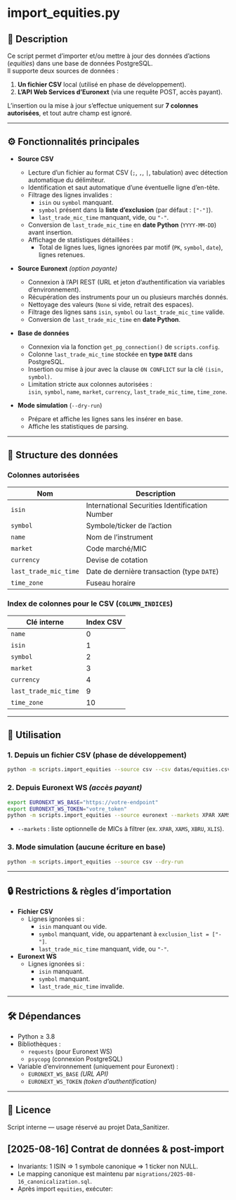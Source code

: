 # import_equities.py

## 📌 Description  
Ce script permet d’importer et/ou mettre à jour des données d’actions (*equities*) dans une base de données PostgreSQL.  
Il supporte deux sources de données :  
1. **Un fichier CSV** local (utilisé en phase de développement).  
2. **L’API Web Services d’Euronext** (via une requête POST, accès payant).

L’insertion ou la mise à jour s’effectue uniquement sur **7 colonnes autorisées**, et tout autre champ est ignoré.  

---

## ⚙️ Fonctionnalités principales

- **Source CSV**
  - Lecture d’un fichier au format CSV (`;`, `,`, `|`, tabulation) avec détection automatique du délimiteur.
  - Identification et saut automatique d’une éventuelle ligne d’en-tête.
  - Filtrage des lignes invalides :
    - `isin` ou `symbol` manquant.
    - `symbol` présent dans la **liste d’exclusion** (par défaut : `["-"]`).
    - `last_trade_mic_time` manquant, vide, ou `"-"`.
  - Conversion de `last_trade_mic_time` en **date Python** (`YYYY-MM-DD`) avant insertion.
  - Affichage de statistiques détaillées :
    - Total de lignes lues, lignes ignorées par motif (`PK`, `symbol`, `date`), lignes retenues.

- **Source Euronext** *(option payante)*
  - Connexion à l’API REST (URL et jeton d’authentification via variables d’environnement).
  - Récupération des instruments pour un ou plusieurs marchés donnés.
  - Nettoyage des valeurs (`None` si vide, retrait des espaces).
  - Filtrage des lignes sans `isin`, `symbol` ou `last_trade_mic_time` valide.
  - Conversion de `last_trade_mic_time` en **date Python**.

- **Base de données**
  - Connexion via la fonction `get_pg_connection()` de `scripts.config`.
  - Colonne `last_trade_mic_time` stockée en **type `DATE`** dans PostgreSQL.
  - Insertion ou mise à jour avec la clause `ON CONFLICT` sur la clé `(isin, symbol)`.
  - Limitation stricte aux colonnes autorisées :  
    `isin`, `symbol`, `name`, `market`, `currency`, `last_trade_mic_time`, `time_zone`.

- **Mode simulation** (`--dry-run`)
  - Prépare et affiche les lignes sans les insérer en base.
  - Affiche les statistiques de parsing.

---

## 📂 Structure des données

### Colonnes autorisées
| Nom | Description |
|-----|-------------|
| `isin` | International Securities Identification Number |
| `symbol` | Symbole/ticker de l’action |
| `name` | Nom de l’instrument |
| `market` | Code marché/MIC |
| `currency` | Devise de cotation |
| `last_trade_mic_time` | Date de dernière transaction (type `DATE`) |
| `time_zone` | Fuseau horaire |

### Index de colonnes pour le CSV (`COLUMN_INDICES`)
| Clé interne | Index CSV |
|-------------|-----------|
| `name` | 0 |
| `isin` | 1 |
| `symbol` | 2 |
| `market` | 3 |
| `currency` | 4 |
| `last_trade_mic_time` | 9 |
| `time_zone` | 10 |

---

## 🚀 Utilisation

### 1. Depuis un fichier CSV (phase de développement)
```bash
python -m scripts.import_equities --source csv --csv datas/equities.csv
```

### 2. Depuis Euronext WS *(accès payant)*
```bash
export EURONEXT_WS_BASE="https://votre-endpoint"
export EURONEXT_WS_TOKEN="votre_token"
python -m scripts.import_equities --source euronext --markets XPAR XAMS
```
- `--markets` : liste optionnelle de MICs à filtrer (ex. `XPAR`, `XAMS`, `XBRU`, `XLIS`).

### 3. Mode simulation (aucune écriture en base)
```bash
python -m scripts.import_equities --source csv --dry-run
```

---

## 🔒 Restrictions & règles d’importation

- **Fichier CSV**
  - Lignes ignorées si :
    - `isin` manquant ou vide.
    - `symbol` manquant, vide, ou appartenant à `exclusion_list = ["-"]`.
    - `last_trade_mic_time` manquant, vide, ou `"-"`.
- **Euronext WS**
  - Lignes ignorées si :
    - `isin` manquant.
    - `symbol` manquant.
    - `last_trade_mic_time` invalide.

---

## 🛠 Dépendances

- Python ≥ 3.8
- Bibliothèques :
  - `requests` (pour Euronext WS)
  - `psycopg` (connexion PostgreSQL)
- Variable d’environnement (uniquement pour Euronext) :
  - `EURONEXT_WS_BASE` *(URL API)*
  - `EURONEXT_WS_TOKEN` *(token d’authentification)*

---

## 📜 Licence
Script interne — usage réservé au projet Data_Sanitizer.

## [2025-08-16] Contrat de données & post-import
- Invariants: 1 ISIN ⇒ 1 symbole canonique ⇒ 1 ticker non NULL.
- Le mapping canonique est maintenu par `migrations/2025-08-16_canonicalization.sql`.
- Après import `equities`, exécuter:
